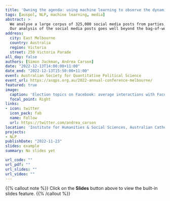 ```yaml
---
title: 'Owning the agenda: using machine learning to observe the dynamics of issue salience over an election campaign.'
tags: [auspol, NLP, machine learning, media]
abstract: >
  We analyse a large corpus of 325,000 social media posts from parties, candidates, interest groups and media organisations generated ahead of the 2022 Australian federal election. Learning the topics of these posts provides insight into the issues and campaign narratives of the election.  Observed changes in topic prevalence over the campaign – and between different publishers – lets us chart the competition among rival campaign frames and for issue ownership.  Measures of user interactions with posts (aggregated to topics) further reveal the dynamics of this competition.   We use these data to assess the extent to which parties, candidates and media organisation engineer issue salience, or respond to the public's appetite for issues and frames revealed in social media interactions.   
  Our analysis of the social media posts goes well beyond the bag-of-words/LDA toolkit firmly established in the analysis of political texts; we represent the posts by embedding their sentences in high-dimensional vector spaces using models trained on massive English language corpora; sentence embeddings preserve word context and hence the semantic distinctiveness of the recovered topics.   Further, hierarchical clustering methods help us assess the rich topic space spanned by our corpus in an unsupervised approach, the structure of the topic hierarchy guiding the construction of higher-order topics, which we interpret as "frames" or "issue bundles" in the context of an election campaign.
address:
  city: East Melbourne
  country: Australia
  region: Victoria
  street: 250 Victoria Parade
all_day: false
authors: [Simon Jackman, Andrea Carson]
date: "2022-12-13T14:00:00+11:00"
date_end: "2022-12-13T15:50:00+11:00"
event: Australian Society for Quantitative Political Science
event_url: https://asqps.org.au/2022-annual-conference-melbourne/
featured: true
image:
  caption: 'Election topics on Facebook: average interactions with Facebook posts by media organisations, per thousand subscribers, plotted against number of posts per topic'
  focal_point: Right
links:
- icon: twitter
  icon_pack: fab
  name: Follow
  url: https://twitter.com/andrea_carson
location: 'Institute for Humanities & Social Sciences, Australian Catholic University'
projects:
- NLP
publishDate: "2022-11-23"
slides: example
summary: No slides yet

url_code: ""
url_pdf: ""
url_slides: ""
url_video: ""
---
```


{{% callout note %}}
Click on the **Slides** button above to view the built-in slides feature.
{{% /callout %}}


